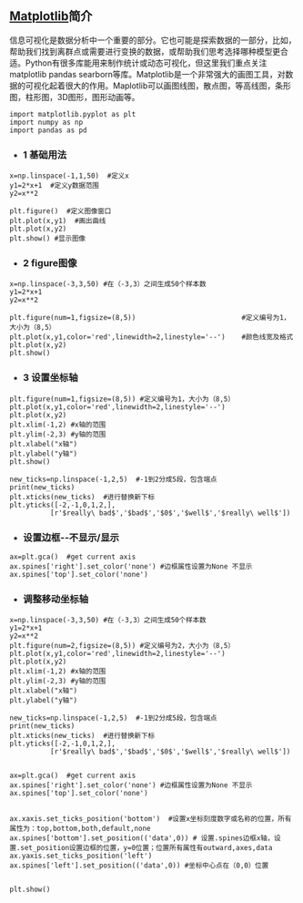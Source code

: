 ## [Matplotlib](https://github.com/2048JiaLi/PY3_privacy/blob/master/%E6%95%B0%E6%8D%AE%E5%8F%AF%E8%A7%86%E5%8C%96/matplotlib.ipynb)简介
信息可视化是数据分析中一个重要的部分。它也可能是探索数据的一部分，比如，帮助我们找到离群点或需要进行变换的数据，或帮助我们思考选择哪种模型更合适。Python有很多库能用来制作统计或动态可视化，但这里我们重点关注matplotlib pandas searborn等库。Matplotlib是一个非常强大的画图工具，对数据的可视化起着很大的作用。Maplotlib可以画图线图，散点图，等高线图，条形图，柱形图，3D图形，图形动画等。
```
import matplotlib.pyplot as plt  
import numpy as np
import pandas as pd 
```
+ ### 1 基础用法
```
x=np.linspace(-1,1,50)  #定义x
y1=2*x+1  #定义y数据范围
y2=x**2

plt.figure()  #定义图像窗口
plt.plot(x,y1)  #画出曲线
plt.plot(x,y2)
plt.show() #显示图像
```
+ ### 2 figure图像
```
x=np.linspace(-3,3,50) #在（-3,3）之间生成50个样本数
y1=2*x+1
y2=x**2

plt.figure(num=1,figsize=(8,5))                          #定义编号为1，大小为（8,5）
plt.plot(x,y1,color='red',linewidth=2,linestyle='--')    #颜色线宽及格式
plt.plot(x,y2)
plt.show()
```
+ ### 3 设置坐标轴
```
plt.figure(num=1,figsize=(8,5)) #定义编号为1，大小为（8,5）
plt.plot(x,y1,color='red',linewidth=2,linestyle='--')  
plt.plot(x,y2)
plt.xlim(-1,2) #x轴的范围
plt.ylim(-2,3) #y轴的范围
plt.xlabel("x轴")
plt.ylabel("y轴")
plt.show()
```
   
```
new_ticks=np.linspace(-1,2,5)  #-1到2分成5段，包含端点
print(new_ticks)
plt.xticks(new_ticks)  #进行替换新下标
plt.yticks([-2,-1,0,1,2,],
          [r'$really\ bad$','$bad$','$0$','$well$','$really\ well$'])
```
+ ### 设置边框--不显示/显示
```
ax=plt.gca()  #get current axis
ax.spines['right'].set_color('none') #边框属性设置为None 不显示
ax.spines['top'].set_color('none')
```
+ ### 调整移动坐标轴
```
x=np.linspace(-3,3,50) #在（-3,3）之间生成50个样本数
y1=2*x+1
y2=x**2
plt.figure(num=2,figsize=(8,5)) #定义编号为2，大小为（8,5）
plt.plot(x,y1,color='red',linewidth=2,linestyle='--')  
plt.plot(x,y2)
plt.xlim(-1,2) #x轴的范围
plt.ylim(-2,3) #y轴的范围
plt.xlabel("x轴")
plt.ylabel("y轴")

new_ticks=np.linspace(-1,2,5)  #-1到2分成5段，包含端点
print(new_ticks)
plt.xticks(new_ticks)  #进行替换新下标
plt.yticks([-2,-1,0,1,2,],
          [r'$really\ bad$','$bad$','$0$','$well$','$really\ well$'])


ax=plt.gca()  #get current axis
ax.spines['right'].set_color('none') #边框属性设置为None 不显示
ax.spines['top'].set_color('none')


ax.xaxis.set_ticks_position('bottom')  #设置x坐标刻度数字或名称的位置，所有属性为：top,bottom,both,default,none
ax.spines['bottom'].set_position(('data',0)) # 设置.spines边框x轴，设置.set_position设置边框的位置，y=0位置；位置所有属性有outward,axes,data
ax.yaxis.set_ticks_position('left')
ax.spines['left'].set_position(('data',0)) #坐标中心点在（0,0）位置


plt.show()
```
